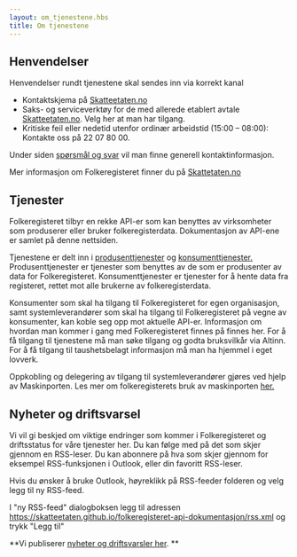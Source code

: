 ```yaml
---
layout: om_tjenestene.hbs
title: Om tjenestene
---
```

## Henvendelser
Henvendelser rundt tjenestene skal sendes inn via korrekt kanal
* Kontaktskjema på [Skatteetaten.no](https://www.skatteetaten.no/deling/kontakt/)
* Saks- og serviceverktøy for de med allerede etablert avtale [Skatteetaten.no](https://www.skatteetaten.no/deling/kontakt/). Velg her at man har tilgang.
* Kritiske feil eller nedetid utenfor ordinær arbeidstid (15:00 – 08:00): Kontakte oss på 22 07 80 00.

Under siden [spørsmål og svar](https://skatteetaten.github.io/folkeregisteret-api-dokumentasjon/sporsmal-og-svar/) vil man finne generell kontaktinformasjon.

Mer informasjon om Folkeregisteret finner du på [Skattetaten.no](https://www.skatteetaten.no/deling)

## Tjenester

Folkeregisteret tilbyr en rekke API-er som kan benyttes av virksomheter som produserer eller bruker folkeregisterdata. Dokumentasjon av API-ene er samlet på denne nettsiden.

Tjenestene er delt inn i [produsenttjenester](https://skatteetaten.github.io/folkeregisteret-api-dokumentasjon/produsenttjenester/) og [konsumenttjenester.](https://skatteetaten.github.io/folkeregisteret-api-dokumentasjon/konsumenttjenester/) Produsenttjenester er tjenester som benyttes av de som er produsenter av data for Folkeregisteret. Konsumenttjenester er tjenester for å hente data fra registeret, rettet mot alle brukerne av folkeregisterdata.

Konsumenter som skal ha tilgang til Folkeregisteret for egen organisasjon, samt systemleverandører som skal ha tilgang til Folkeregisteret på vegne av konsumenter, kan koble seg opp mot aktuelle API-er. Informasjon om hvordan man kommer i gang med Folkeregisteret finnes på finnes her. For å få tilgang til tjenestene må man søke tilgang og godta bruksvilkår via Altinn. For å få tilgang til taushetsbelagt informasjon må man ha hjemmel i eget lovverk. 

Oppkobling og delegering av tilgang til systemleverandører gjøres ved hjelp av Maskinporten. Les mer om folkeregisterets bruk av maskinporten [her.](https://skatteetaten.github.io/folkeregisteret-api-dokumentasjon/maskinporten/) 

## Nyheter og driftsvarsel

Vi vil gi beskjed om viktige endringer som kommer i Folkeregisteret og driftsstatus for våre tjenester her. Du kan følge med på det som skjer gjennom en RSS-leser. Du kan abonnere på hva som skjer gjennom for eksempel RSS-funksjonen i Outlook, eller din favoritt RSS-leser. 

Hvis du ønsker å bruke Outlook, høyreklikk på RSS-feeder folderen og velg legg til ny RSS-feed.

I "ny RSS-feed" dialogboksen legg til adressen  https://skatteetaten.github.io/folkeregisteret-api-dokumentasjon/rss.xml og trykk "Legg til"

**Vi publiserer [nyheter og driftsvarsler her](../rss.xml). **



